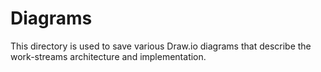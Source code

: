 # Diagrams

This directory is used to save various Draw.io diagrams that describe the  work-streams architecture and implementation.
